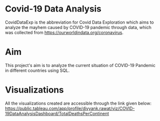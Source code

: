 # Covid-19 Data Analysis
CovidDataExp is the abbreviation for Covid Data Exploration which aims to analyze the mayhem caused by COVID-19 pandemic through data, which was collected from https://ourworldindata.org/coronavirus.

# Aim
This project's aim is to analyze the current situation of COVID-19 Pandemic in different countries using SQL.

# Visualizations
All the visualizations created are accessible through the link given below:
https://public.tableau.com/app/profile/divyank.rawat/viz/COVID-19DataAnalysisDashboard/TotalDeathsPerContinent
